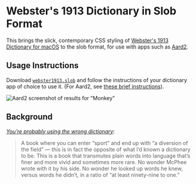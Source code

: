 # Webster's 1913 Dictionary in Slob Format

This brings the slick, contemporary CSS styling of [Webster's 1913 Dictionary for macOS](https://github.com/cmod/websters-1913) to the slob format, for use with apps such as [Aard2](https://github.com/itkach/aard2-android).

## Usage Instructions

Download [`webster1913.slob`](https://github.com/wwlorey/websters-1913/raw/main/webster1913.slob) and follow the instructions of your dictionary app of choice to use it. (For Aard2, see [these brief instructions](https://github.com/itkach/aard2-android?tab=readme-ov-file#dictionary-management)).

![Aard2 screenshot of results for "Monkey"](https://github.com/wwlorey/websters-1913/raw/main/screenshots/example.png)

## Background

[*You’re probably using the wrong dictionary*](https://jsomers.net/blog/dictionary):

> A book where you can enter “sport” and end up with “a diversion of the field” — this is in fact the opposite of what I’d known a dictionary to be. This is a book that transmutes plain words into language that’s finer and more vivid and sometimes more rare. No wonder McPhee wrote with it by his side. No wonder he looked up words he knew, versus words he didn’t, in a ratio of “at least ninety-nine to one.”

